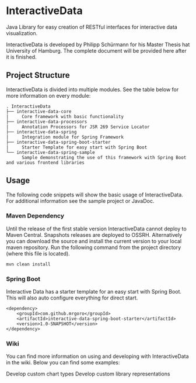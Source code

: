# InteractiveData
Java Library for easy creation of RESTful interfaces for interactive data visualization.

InteractiveData is developed by Philipp Sch&uuml;rmann for his Master Thesis hat University of Hamburg.
The complete document will be provided here after it is finished.

## Project Structure
InteractiveData is divided into multiple modules. See the table below for more information on every module:
```
. InteractiveData
├── interactive-data-core
|     Core framework with basic functionality
├── interactive-data-processors
|     Annotation Processors for JSR 269 Service Locator
├── interactive-data-spring
|     Integration module for Spring Framework
├── interactive-data-spring-boot-starter
|     Starter Template for easy start with Spring Boot
└── interactive-data-spring-sample
      Sample demonstrating the use of this framework with Spring Boot and various frontend libraries
```

## Usage
The following code snippets will show the basic usage of InteractiveData. For additional information see the sample 
project or JavaDoc.

### Maven Dependency
Until the release of the first stable version InteractiveData cannot deploy to Maven Central. 
Snapshots releases are deployed to OSSRH.
Alternatively you can download the source and install the current version to your local maven repository.
Run the following command from the project directory (where this file is located).

```
mvn clean install
```

### Spring Boot
Interactive Data has a starter template for an easy start with Spring Boot. This will also auto configure
everything for direct start.
```
<dependency>
    <groupId>com.github.mrgoro</groupId>
    <artifactId>interactive-data-spring-boot-starter</artifactId>
    <version>1.0-SNAPSHOT</version>
</dependency>
```

### Wiki
You can find more information on using and developing with InteractiveData in the wiki. Below you can find some examples:

Develop custom chart types
Develop custom library representations